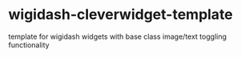 # wigidash-cleverwidget-template
template for wigidash widgets with base class image/text toggling functionality
